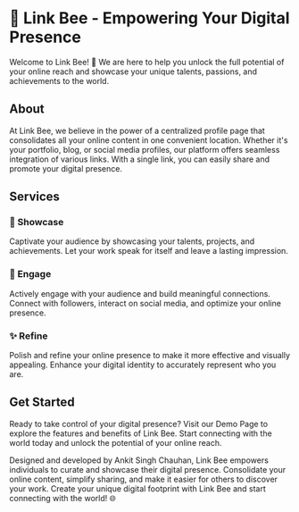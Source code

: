 # 🐝 Link Bee - Empowering Your Digital Presence

Welcome to Link Bee! 🌟 We are here to help you unlock the full potential of your online reach and showcase your unique talents, passions, and achievements to the world.

## About

At Link Bee, we believe in the power of a centralized profile page that consolidates all your online content in one convenient location. Whether it's your portfolio, blog, or social media profiles, our platform offers seamless integration of various links. With a single link, you can easily share and promote your digital presence.

## Services

### 🎯 Showcase

Captivate your audience by showcasing your talents, projects, and achievements. Let your work speak for itself and leave a lasting impression.

### 🤝 Engage

Actively engage with your audience and build meaningful connections. Connect with followers, interact on social media, and optimize your online presence.

### ✨ Refine

Polish and refine your online presence to make it more effective and visually appealing. Enhance your digital identity to accurately represent who you are.

## Get Started

Ready to take control of your digital presence? Visit our Demo Page to explore the features and benefits of Link Bee. Start connecting with the world today and unlock the potential of your online reach.

Designed and developed by Ankit Singh Chauhan, Link Bee empowers individuals to curate and showcase their digital presence. Consolidate your online content, simplify sharing, and make it easier for others to discover your work. Create your unique digital footprint with Link Bee and start connecting with the world! 🌐
